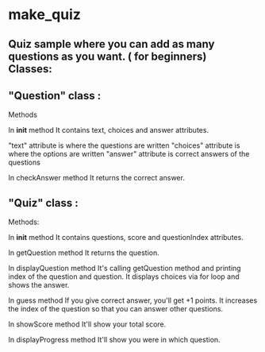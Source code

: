 # make_quiz
Quiz sample where you can add as many questions as you want. ( for beginners) <br/>
Classes:
-
"Question" class :
--
Methods

In __init__ method
It contains text, choices and answer attributes.

"text" attribute is where the questions are written
"choices" attribute is where the options are written
"answer" attribute is correct answers of the questions

In checkAnswer method
It returns the correct answer.


"Quiz" class  :
--
Methods:

In __init__ method
It contains questions, score and questionIndex attributes.

In getQuestion method
It returns the question.

In displayQuestion method
It's calling getQuestion method and printing index of the question and question.
It displays choices via for loop and shows the answer.

In guess method
If you give correct answer, you'll get +1 points.
It increases the index of the question so that you can answer other questions.

In showScore method
It'll show your total score.

In displayProgress method
It'll show you were in which question.
